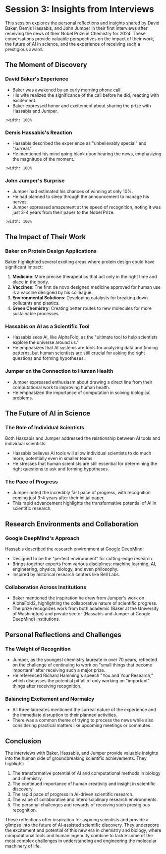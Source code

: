 # Session 3: Insights from Interviews

This session explores the personal reflections and insights shared by David Baker, Demis Hassabis, and John Jumper in their first interviews after receiving the news of their Nobel Prize in Chemistry for 2024. These conversations provide valuable perspectives on the impact of their work, the future of AI in science, and the experience of receiving such a prestigious award.

## The Moment of Discovery

### David Baker's Experience

- Baker was awakened by an early morning phone call.
- His wife realized the significance of the call before he did, reacting with excitement.
- Baker expressed honor and excitement about sharing the prize with Hassabis and Jumper.

```{youtube} qSoQMn4rEwY
:width: 100%
```

### Demis Hassabis's Reaction

- Hassabis described the experience as "unbelievably special" and "surreal."
- He mentioned his mind going blank upon hearing the news, emphasizing the magnitude of the moment.

```{youtube} 6Lm3_0JDn2U
:width: 100%
```

### John Jumper's Surprise

- Jumper had estimated his chances of winning at only 10%.
- He had planned to sleep through the announcement to manage his nerves.
- Jumper expressed amazement at the speed of recognition, noting it was just 3-4 years from their paper to the Nobel Prize.

```{youtube} Rs8ofPvdwB4
:width: 100%
```

## The Impact of Their Work

### Baker on Protein Design Applications

Baker highlighted several exciting areas where protein design could have significant impact:

1. **Medicine**: More precise therapeutics that act only in the right time and place in the body.
2. **Vaccines**: The first de novo designed medicine approved for human use is a vaccine designed by his colleague.
3. **Environmental Solutions**: Developing catalysts for breaking down pollutants and plastics.
4. **Green Chemistry**: Creating better routes to new molecules for more sustainable processes.

### Hassabis on AI as a Scientific Tool

- Hassabis sees AI, like AlphaFold, as the "ultimate tool to help scientists explore the universe around us."
- He emphasizes that AI systems are tools for analyzing data and finding patterns, but human scientists are still crucial for asking the right questions and forming hypotheses.

### Jumper on the Connection to Human Health

- Jumper expressed enthusiasm about drawing a direct line from their computational work to improving human health.
- He emphasized the importance of computation in solving biological problems.

## The Future of AI in Science

### The Role of Individual Scientists

Both Hassabis and Jumper addressed the relationship between AI tools and individual scientists:

- Hassabis believes AI tools will allow individual scientists to do much more, potentially even in smaller teams.
- He stresses that human scientists are still essential for determining the right questions to ask and forming hypotheses.

### The Pace of Progress

- Jumper noted the incredibly fast pace of progress, with recognition coming just 3-4 years after their initial paper.
- This rapid advancement highlights the transformative potential of AI in scientific research.

## Research Environments and Collaboration

### Google DeepMind's Approach

Hassabis described the research environment at Google DeepMind:

- Designed to be the "perfect environment" for cutting-edge research.
- Brings together experts from various disciplines: machine learning, AI, engineering, physics, biology, and even philosophy.
- Inspired by historical research centers like Bell Labs.

### Collaboration Across Institutions

- Baker mentioned the inspiration he drew from Jumper's work on AlphaFold2, highlighting the collaborative nature of scientific progress.
- The prize recognizes work from both academic (Baker at the University of Washington) and private sector (Hassabis and Jumper at Google DeepMind) institutions.

## Personal Reflections and Challenges

### The Weight of Recognition

- Jumper, as the youngest chemistry laureate in over 70 years, reflected on the challenge of continuing to work on "small things that become important" after receiving such a major prize.
- He referenced Richard Hamming's speech "You and Your Research," which discusses the potential pitfall of only working on "important" things after receiving recognition.

### Balancing Excitement and Normalcy

- All three laureates mentioned the surreal nature of the experience and the immediate disruption to their planned activities.
- There was a common theme of trying to process the news while also considering practical matters like upcoming meetings or commutes.

## Conclusion

The interviews with Baker, Hassabis, and Jumper provide valuable insights into the human side of groundbreaking scientific achievements. They highlight:

1. The transformative potential of AI and computational methods in biology and chemistry.
2. The continued importance of human creativity and insight in scientific discovery.
3. The rapid pace of progress in AI-driven scientific research.
4. The value of collaborative and interdisciplinary research environments.
5. The personal challenges and rewards of receiving such prestigious recognition.

These reflections offer inspiration for aspiring scientists and provide a glimpse into the future of AI-assisted scientific discovery. They underscore the excitement and potential of this new era in chemistry and biology, where computational tools and human ingenuity combine to tackle some of the most complex challenges in understanding and engineering the molecular machinery of life.
